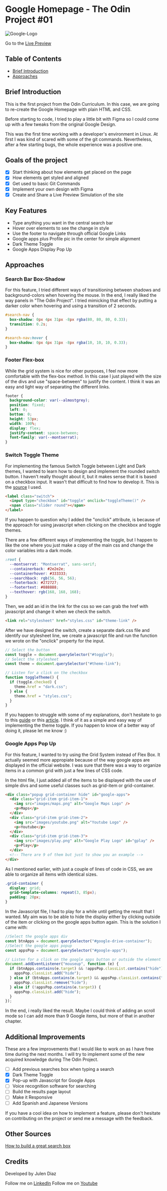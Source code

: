 # Google Homepage - The Odin Project #01

![Google-Logo](https://user-images.githubusercontent.com/66780327/114438684-5fec0580-9bc8-11eb-83ff-4c16f9cc67fc.PNG)

Go to the [Live Preview](https://shifujulen.github.io/google_homepage/)

## Table of Contents

- [Brief Introduction](#Brief-Introduction)
- [Approaches](#Approaches)

## Brief Introduction

This is the first project from the Odin Curriculum. In this case, we are going to re-create the Google Homepage with plain HTML and CSS.

Before starting to code, I tried to play a little bit with Figma so I could come up with a few tweaks from the original Google Design.

This was the first time working with a developer's environment in Linux. At first I was kind of scared with some of the git commands. Nevertheless, after a few starting bugs, the whole experience was a positive one.

## Goals of the project

- [x] Start thinking about how elements get placed on the page
- [x] How elements get styled and aligned
- [x] Get used to basic Git Commands
- [x] Implement your own design with Figma
- [x] Create and Share a Live Preview Simulation of the site

## Key Features

- Type anything you want in the central search bar
- Hover over elements to see the change in style
- Use the footer to navigate through official Google Links
- Google apps plus Profile pic in the center for simple alignment
- Dark Theme Toggle
- Google Apps Display Pop Up

## Approaches

### Search Bar Box-Shadow

For this feature, I tried different ways of transitioning between shadows and background-colors when hovering the mouse. In the end, I really liked the way panels in "The Odin Project". I tried mimicking that effect by putting a darker color when hovering and using a transition of 2 seconds.

```css
#search-nav {
  box-shadow: 0px 4px 31px -8px rgba(80, 80, 80, 0.33);
  transition: 0.2s;
}

#search-nav:hover {
  box-shadow: 0px 4px 31px -8px rgba(10, 10, 10, 0.33);
}
```

### Footer Flex-box

While the grid system is nice for other purposes, I feel now more comfortable with the flex-box method. In this case I just played with the size of the divs and use "space-between" to justify the content. I think it was an easy and light way of separating the different links.

```css
footer {
  background-color: var(--almostgrey);
  position: fixed;
  left: 0;
  bottom: 0;
  height: 53px;
  width: 100%;
  display: flex;
  justify-content: space-between;
  font-family: var(--montserrat);
}
```

### Switch Toggle Theme

For implementing the famous Switch Toggle between Light and Dark themes, I wanted to learn how to design and implement the rounded switch button. I haven't really thought about it, but it makes sense that it is based on a checkbox input. It wasn't that difficult to find how to develop it. This is the [source](https://www.w3schools.com/howto/howto_css_switch.asp) I used.

```html
<label class="switch">
  <input type="checkbox" id="toggle" onclick="toggleTheme()" />
  <span class="slider round"></span>
</label>
```

If you happen to question why I added the "onclick" attribute, is because of the approach for using javascript when clicking on the checkbox and toggle themes.

There are a few different ways of implementing the toggle, but I happen to like the one where you just make a copy of the main css and change the color variables into a dark mode.

```css
:root {
  --montserrat: "Montserrat", sans-serif;
  --containerback: #2e2e2e;
  --containerhover: #333333;
  --searchback: rgb(56, 56, 56);
  --footerback: #272727;
  --footertext: #888888;
  --texthover: rgb(168, 168, 168);
}
```

Then, we add an id in the link for the css so we can grab the href with javascript and change it when we check the switch.

```html
<link rel="stylesheet" href="styles.css" id="theme-link" />
```

After we have designed the switch, create a separate dark.css file and identify our stylesheet line, we create a javascript file and run the function we wrote on the "onclick" property for the input.

```javascript
// Select the button
const toggle = document.querySelector("#toggle");
// Select the stylesheet
const theme = document.querySelector("#theme-link");

// Listen for a click on the checkbox
function toggleTheme() {
  if (toggle.checked) {
    theme.href = "dark.css";
  } else {
    theme.href = "styles.css";
  }
}
```

If you happen to struggle with some of my explanations, don't hesitate to go to this [guide](https://css-tricks.com/a-complete-guide-to-dark-mode-on-the-web/#using-separate-stylesheets) or this [article](https://html.form.guide/html-form/html-checkbox-events/).
I think of it as a simple and easy way of implementing the theme toggle. If you happen to know of a better way of doing it, please let me know :)

### Google Apps Pop Up

For this feature, I wanted to try using the Grid System instead of Flex Box. It actually seemed more appropiate because of the way google apps are displayed in the official website. I was sure that there was a way to organize items in a common grid with just a few lines of CSS code.

In the html file, I just added all of the items to be displayed with the use of simple divs and some useful classes such as grid-item or grid-container.

```html
<div class="popup grid-container hide" id="google-apps">
  <div class="grid-item grid-item-1">
    <img src="images/maps.png" alt="Google Maps Logo" />
    <p>Maps</p>
  </div>
  <div class="grid-item grid-item-2">
    <img src="images/youtube.png" alt="Youtube Logo" />
    <p>Youtube</p>
  </div>
  <div class="grid-item grid-item-3">
    <img src="images/play.png" alt="Google Play Logo" id="gplay" />
    <p>Play</p>
  </div>
  <!-- There are 9 of them but just to show you an example -->
</div>
```

As I mentioned earlier, with just a couple of lines of code in CSS, we are able to organize all items with identical sizes.

```css
.grid-container {
  display: grid;
  grid-template-columns: repeat(3, 85px);
  padding: 20px;
}
```

In the Javascript file, I had to play for a while until getting the result that I wanted. My aim was to be able to hide the display either by clicking outside of the item or clicking on the google apps button again. This is the solution I came with:

```javascript
//Select the google apps div
const btnApps = document.querySelector("#google-drive-container");
//Select the google apps popup
const appsPop = document.querySelector("#google-apps");

// Listen for a click on the google apps button or outside the element
document.addEventListener("mouseup", function (e) {
  if (btnApps.contains(e.target) && !appsPop.classList.contains("hide")) {
    appsPop.classList.add("hide");
  } else if (btnApps.contains(e.target) && appsPop.classList.contains("hide")) {
    appsPop.classList.remove("hide");
  } else if (!appsPop.contains(e.target)) {
    appsPop.classList.add("hide");
  }
});
```

In the end, i really liked the result. Maybe I could think of adding an scroll mode so I can add more than 9 Google items, but more of that in another chapter.

## Additional Improvements

These are a few improvements that I would like to work on as I have free time during the next months. I will try to implement some of the new acquired knowledge during The Odin Project.

- [ ] Add previous searches box when typing a search
- [x] Dark Theme Toggle
- [x] Pop-up with Javascript for Google Apps
- [ ] Voice recognition software for searching
- [ ] Build the results page layout
- [ ] Make it Responsive
- [ ] Add Spanish and Japanese Versions

If you have a cool idea on how to implement a feature, please don't hesitate on contributing on the project or send me a message with the feedback.

## Other Sources

[How to build a great search box](https://medium.com/@samdutton/how-to-build-a-great-search-box-2b9a6d1dce0d)

## Credits

Developed by Julen Diaz

Follow me on [LinkedIn](https://es.linkedin.com/in/julenfront)
Follow me on [Youtube](https://www.youtube.com/channel/UCUoloquxVnnNLFTD8RwthIQ)
